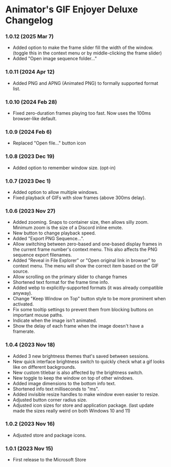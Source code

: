 Animator's GIF Enjoyer Deluxe Changelog
===
### 1.0.12 (2025 Mar 7)
- Added option to make the frame slider fill the width of the window. (toggle this in the context menu or by middle-clicking the frame slider)
- Added "Open image sequence folder..."

### 1.0.11 (2024 Apr 12)
- Added PNG and APNG (Animated PNG) to formally supported format list.

### 1.0.10 (2024 Feb 28)
- Fixed zero-duration frames playing too fast. Now uses the 100ms browser-like default.

### 1.0.9 (2024 Feb 6)
- Replaced "Open file..." button icon

### 1.0.8 (2023 Dec 19)
- Added option to remember window size. (opt-in) 

### 1.0.7 (2023 Dec 1)
- Added option to allow multiple windows.
- Fixed playback of GIFs with slow frames (above 300ms delay).

### 1.0.6 (2023 Nov 27)
- Added zooming. Snaps to container size, then allows silly zoom. Minimum zoom is the size of a Discord inline emote.
- New button to change playback speed.
- Added "Export PNG Sequence...".
- Allow switching between zero-based and one-based display frames in the current frame number's context menu. This also affects the PNG sequence export filenames.
- Added "Reveal in File Explorer" or "Open original link in browser" to context menu. The menu will show the correct item based on the GIF source.
- Allow scrolling on the primary slider to change frames
- Shortened text format for the frame time info.
- Added webp to explicitly-supported formats (it was already compatible anyway).
- Change "Keep Window on Top" button style to be more prominent when activated.
- Fix some tooltip settings to prevent them from blocking buttons on important mouse paths.
- Indicate when the image isn't animated.
- Show the delay of each frame when the image doesn't have a framerate.


### 1.0.4 (2023 Nov 18)
- Added 3 new brightness themes that's saved between sessions.
- New quick interface brightness switch to quickly check what a gif looks like on different backgrounds.
- New custom titlebar is also affected by the brightness switch.
- New toggle to keep the window on top of other windows.
- Added image dimensions to the bottom info text.
- Shortened info text milliseconds to "ms".
- Added invisible resize handles to make window even easier to resize.
- Adjusted button corner radius size.
- Adjusted icon sizes for store and application package. (last update made the sizes really weird on both Windows 10 and 11)

### 1.0.2 (2023 Nov 16)  
- Adjusted store and package icons.

### 1.0.1 (2023 Nov 15)
- First release to the Microsoft Store